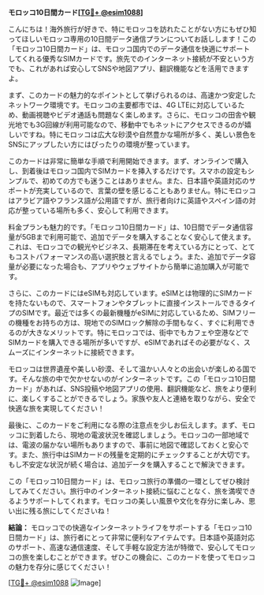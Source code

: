 **モロッコ10日間カード[[TG💪+ @esim1088](https://t.me/s/esim1088)]**

こんにちは！海外旅行が好きで、特にモロッコを訪れたことがない方にもぜひ知ってほしいモロッコ専用の10日間データ通信プランについてお話しします！この「モロッコ10日間カード」は、モロッコ国内でのデータ通信を快適にサポートしてくれる優秀なSIMカードです。旅先でのインターネット接続が不安という方でも、これがあれば安心してSNSや地図アプリ、翻訳機能などを活用できますよ。

まず、このカードの魅力的なポイントとして挙げられるのは、高速かつ安定したネットワーク環境です。モロッコの主要都市では、4G LTEに対応しているため、動画視聴やビデオ通話も問題なく楽しめます。さらに、モロッコの田舎や観光地でも3G回線が利用可能なので、移動中でもネットにアクセスできるのが嬉しいですね。特にモロッコは広大な砂漠や自然豊かな場所が多く、美しい景色をSNSにアップしたい方にはぴったりの環境が整っています。

このカードは非常に簡単な手順で利用開始できます。まず、オンラインで購入し、到着後はモロッコ国内でSIMカードを挿入するだけです。スマホの設定もシンプルで、初めての方でも迷うことはありません。また、日本語や英語対応のサポートが充実しているので、言葉の壁を感じることもありません。特にモロッコはアラビア語やフランス語が公用語ですが、旅行者向けに英語やスペイン語の対応が整っている場所も多く、安心して利用できます。

料金プランも魅力的です。「モロッコ10日間カード」は、10日間でデータ通信容量が5GBまで利用可能で、追加でデータを購入することなく安心して使えます。これは、モロッコでの観光やビジネス、長期滞在を考えている方にとって、とてもコストパフォーマンスの高い選択肢と言えるでしょう。また、追加でデータ容量が必要になった場合も、アプリやウェブサイトから簡単に追加購入が可能です。

さらに、このカードにはeSIMも対応しています。eSIMとは物理的にSIMカードを持たないもので、スマートフォンやタブレットに直接インストールできるタイプのSIMです。最近では多くの最新機種がeSIMに対応しているため、SIMフリーの機種をお持ちの方は、現地でのSIMロック解除の手間もなく、すぐに利用できるのが大きなメリットです。特にモロッコでは、街中でもカフェや空港などでSIMカードを購入できる場所が多いですが、eSIMであればその必要がなく、スムーズにインターネットに接続できます。

モロッコは世界遺産や美しい砂漠、そして温かい人々との出会いが楽しめる国です。そんな旅の中で欠かせないのがインターネットです。この「モロッコ10日間カード」があれば、SNS投稿や地図アプリの使用、翻訳機能など、旅をより便利に、楽しくすることができるでしょう。家族や友人と連絡を取りながら、安全で快適な旅を実現してください！

最後に、このカードをご利用になる際の注意点を少しお伝えします。まず、モロッコに到着したら、現地の電波状況を確認しましょう。モロッコの一部地域では、電波の届かない場所もありますので、事前に地図で確認しておくと安心です。また、旅行中はSIMカードの残量を定期的にチェックすることが大切です。もし不安定な状況が続く場合は、追加データを購入することで解決できます。

この「モロッコ10日間カード」は、モロッコ旅行の準備の一環としてぜひ検討してみてください。旅行中のインターネット接続に悩むことなく、旅を満喫できるようサポートしてくれます。モロッコの美しい風景や文化を存分に楽しみ、思い出に残る旅にしてくださいね！

**結論：** モロッコでの快適なインターネットライフをサポートする「モロッコ10日間カード」は、旅行者にとって非常に便利なアイテムです。日本語や英語対応のサポート、高速な通信速度、そして手軽な設定方法が特徴で、安心してモロッコの旅を楽しむことができます。ぜひこの機会に、このカードを使ってモロッコの魅力を存分に感じてください！

[[TG💪+ @esim1088](https://t.me/s/esim1088) ![Image](https://i.postimg.cc/Y0z9fWf4/image.png)]